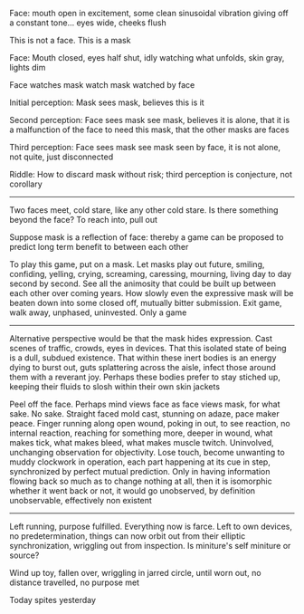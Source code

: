 Face: mouth open in excitement, some clean sinusoidal vibration giving off a constant tone... eyes wide, cheeks flush

This is not a face. This is a mask

Face: Mouth closed, eyes half shut, idly watching what unfolds, skin gray, lights dim

Face watches mask watch mask watched by face

Initial perception: Mask sees mask, believes this is it

Second perception: Face sees mask see mask, believes it is alone, that it is a malfunction of the face to need this mask, that the other masks are faces

Third perception: Face sees mask see mask seen by face, it is not alone, not quite, just disconnected

Riddle: How to discard mask without risk; third perception is conjecture, not corollary

---

Two faces meet, cold stare, like any other cold stare. Is there something beyond the face? To reach into, pull out

Suppose mask is a reflection of face: thereby a game can be proposed to predict long term benefit to between each other

To play this game, put on a mask. Let masks play out future, smiling, confiding, yelling, crying, screaming, caressing, mourning, living day to day second by second. See all the animosity that could be built up between each other over coming years. How slowly even the expressive mask will be beaten down into some closed off, mutually bitter submission. Exit game, walk away, unphased, uninvested. Only a game

---

Alternative perspective would be that the mask hides expression. Cast scenes of traffic, crowds, eyes in devices. That this isolated state of being is a dull, subdued existence. That within these inert bodies is an energy dying to burst out, guts splattering across the aisle, infect those around them with a reverant joy. Perhaps these bodies prefer to stay stiched up, keeping their fluids to slosh within their own skin jackets

Peel off the face. Perhaps mind views face as face views mask, for what sake. No sake. Straight faced mold cast, stunning on adaze, pace maker peace. Finger running along open wound, poking in out, to see reaction, no internal reaction, reaching for something more, deeper in wound, what makes tick, what makes bleed, what makes muscle twitch. Uninvolved, unchanging observation for objectivity. Lose touch, become unwanting to muddy clockwork in operation, each part happening at its cue in step, synchronized by perfect mutual prediction. Only in having information flowing back so much as to change nothing at all, then it is isomorphic whether it went back or not, it would go unobserved, by definition unobservable, effectively non existent

---

Left running, purpose fulfilled. Everything now is farce. Left to own devices, no predetermination, things can now orbit out from their elliptic synchronization, wriggling out from inspection. Is miniture's self miniture or source?

Wind up toy, fallen over, wriggling in jarred circle, until worn out, no distance travelled, no purpose met

Today spites yesterday
